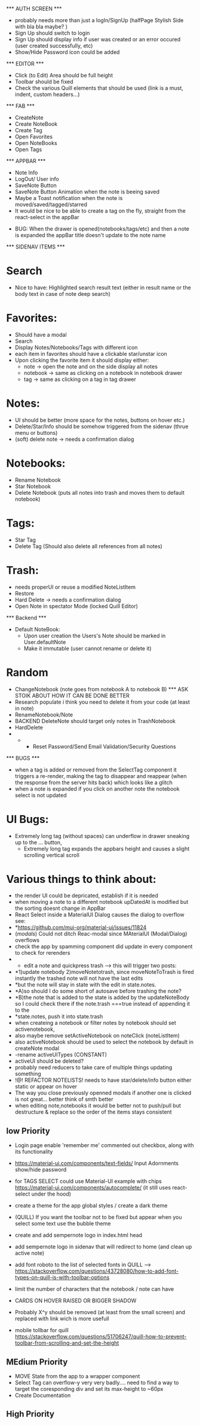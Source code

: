 
*** AUTH SCREEN ***
- probably needs more than just a logIn/SignUp (halfPage Stylish Side with bla bla maybe? )
- Sign Up should switch to login 
- Sign Up should display info if user was created or an error occured (user created successfully, etc)
- Show/Hide Password icon could be added

*** EDITOR ***
- Click (to Edit) Area should be full height
- Toolbar should be fixed
- Check the various Quill elements that should be used (link is a must, indent, custom headers...)

*** FAB ***
- CreateNote
- Create NoteBook
- Create Tag
- Open Favorites
- Open NoteBooks
- Open Tags

*** APPBAR ***
- Note Info
- LogOut/ User info
- SaveNote Button
- SaveNote Button Animation when the note is beeing saved
- Maybe a Toast notification when the note is moved/saved/tagged/starred
- It would be nice to be able to create a tag on the fly, straight from the react-select in the appBar
* BUG: When the drawer is opened(notebooks/tags/etc) and then a note is expanded the appBar title doesn't update to the note name

*** SIDENAV ITEMS ***
# Search
- Nice to have: Highlighted search result text (either in result name or the body text in case of note deep search)

# Favorites:
- Should have a modal
- Search
- Display Notes/Notebooks/Tags with different icon
- each item in favorites should have a clickable star/unstar icon 
- Upon clicking the favorite item it should display either:
  - note -> open the note and on the side display all notes
  - notebook -> same as clicking on a notebook in notebook drawer
  - tag -> same as clicking on a tag in tag drawer

# Notes:
- UI should be better (more space for the notes, buttons on hover etc.)
- Delete/Star/Info should be somehow triggered from the sidenav (thrue menu or buttons)
- (soft) delete note -> needs a confirmation dialog

# Notebooks:
- Rename Notebook
- Star Notebook
- Delete Notebook (puts all notes into trash and moves them to default notebook)

# Tags:
- Star Tag
- Delete Tag (Should also delete all references from all notes)

# Trash: 
- needs properUI or reuse a modified NoteListItem
- Restore
- Hard Delete -> needs a confirmation dialog
- Open Note in spectator Mode (locked Quill Editor)

*** Backend *** 
- Default NoteBook:
  - Upon user creation the Users's Note should be marked in User.defaultNote
  - Make it immutable (user cannot rename or delete it)
# Random
- ChangeNotebook (note goes from notebook A to notebook B) \*\*\* ASK STOIK ABOUT HOW IT CAN BE DONE BETTER
- Research populate i think you need to delete it from your code (at least in note)
- RenameNotebook/Note
- BACKEND DeleteNote should target only notes in TrashNotebook
- HardDelete 
- - - Reset Password/Send Email Validation/Security Questions
  
*** BUGS ***
- when a tag is added or removed from the SelectTag component it triggers a re-render, making the tag to disappear and reappear (when the response from the server hits back) which looks like a glitch
- when a note is expanded if you click on another note the notebook select is not updated

# UI Bugs:
- Extremely long tag (without spaces) can underflow in drawer sneaking up to the ... button, 
  - Extremely long tag  expands the appbars height and causes a slight scrolling vertical scroll


# Various things to think about:
- the render UI could be depricated, establish if it is needed
- when moving a note to a different notebook upDatedAt is modified but the sorting doesnt change in AppBar
- React Select inside a MaterialUI Dialog causes the dialog to overflow see:
- \*https://github.com/mui-org/material-ui/issues/11824
- (_modals_) Could not ditch Reac-modal since MAterialUI (Modal/Dialog) overflows
- check the app by spamming component did update in every component to check for rerenders
- - edit a note and quickpress trash --> this will trigger two posts:
- \*1)update notebody 2)moveNotetotrash, since moveNoteToTrash is fired instantly the trashed note will not have the last edits
- \*but the note will stay in state with the edit in state.notes.
- \*A)so should I do some short of autosave before trashing the note?
- \*B)the note that is added to the state is added by the updateNoteBody so I could check there if the note.trash ===true instead of appending it to the
- \*state.notes, push it into state.trash
- when createing a notebook or filter notes by notebook should set activenotebook,
- also maybe remove setActiveNotebook on noteClick (noteListItem)
- also activeNotebook should be used to select the notebook by default in createNote modal
- -rename activeUITypes (CONSTANT)
- activeUI should be deleted?
- probably need reducers to take care of multiple things updating something
- !@! REFACTOR NOTELISTS! needs to have star/delete/info button either static or appear on hover
- The way you close previously openned modals if another one is clicked is not great... better think of smth better 
- when editing note,notebooks it would be better not to push/pull but destructure & replace so the order of the items stays consistent

## low Priority
- Login page enable 'remember me' commented out checkbox, along with its functionality

- https://material-ui.com/components/text-fields/ Input Adornments show/hide password
- for TAGS SELECT could use Material-UI example with chips https://material-ui.com/components/autocomplete/
  (it still uses react-select under the hood)
- create a theme for the app global styles / create a dark theme
- (QUILL) If you want the toolbar not to be fixed but appear when you select some text use the bubble theme
- create and add sempernote logo in index.html head
- add sempernote logo in sidenav that will redirect to home (and clean up active note)
- add font roboto to the list of selected fonts in QUILL -->
  https://stackoverflow.com/questions/43728080/how-to-add-font-types-on-quill-js-with-toolbar-options
- limit the number of characters that the notebook / note can have
- CARDS ON HOVER RAISED OR BIGGER SHADOW
- Probably X^y should be removed (at least from the small screen) and replaced with link wich is more usefull
- mobile tollbar for quill https://stackoverflow.com/questions/51706247/quill-how-to-prevent-toolbar-from-scrolling-and-set-the-height


## MEdium Priority
- MOVE State from the app to a wrapper component
- Select Tag can overflow-y very very badly.... need to find a way to target the coresponding div and set its max-height to ~60px
- Create Documentation
## High Priority
